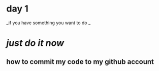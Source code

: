 #  day 1

_if you have something you want to do _
# *just do it now*

## how to commit my code to my github account